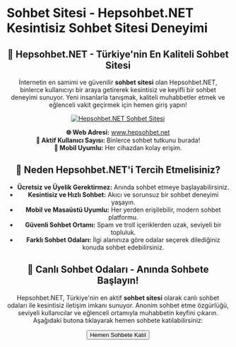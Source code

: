 <h1>Sohbet Sitesi - Hepsohbet.NET Kesintisiz Sohbet Sitesi Deneyimi</h1>

<center>
  <div class="content">
    <section id="sohbet-platformu">
      <h2>💬 Hepsohbet.NET - Türkiye'nin En Kaliteli Sohbet Sitesi</h2>
      <p>İnternetin en samimi ve güvenilir <strong>sohbet sitesi</strong> olan Hepsohbet.NET, binlerce kullanıcıyı bir araya getirerek kesintisiz ve keyifli bir sohbet deneyimi sunuyor. Yeni insanlarla tanışmak, kaliteli muhabbetler etmek ve eğlenceli vakit geçirmek için hemen giriş yapın!</p>
      <a href="https://hepsohbet.net" title="Hepsohbet Sohbet Sitesi" target="_blank">
        <img src="https://camo.githubusercontent.com/e2561c6e5b23c3cbcd2d8ee70d554008c66cbe049e183da6ccd0b86592cb978a/68747470733a2f2f692e6962622e636f2f354b374b7336772f7a7a7a7a332e676966" alt="Hepsohbet.NET Sohbet Sitesi">
      </a>
      <p>
        <strong>🌐 Web Adresi:</strong> <a href="https://hepsohbet.net" target="_blank">www.hepsohbet.net</a><br>
        <strong>👥 Aktif Kullanıcı Sayısı:</strong> Binlerce sohbet tutkunu burada!<br>
        <strong>📱 Mobil Uyumlu:</strong> Her cihazdan kolay erişim.
      </p>
    </section>
    <section id="neden-hepsohbet">
      <h2>🌟 Neden Hepsohbet.NET'i Tercih Etmelisiniz?</h2>
      <ul>
        <li><strong>Ücretsiz ve Üyelik Gerektirmez:</strong> Anında sohbet etmeye başlayabilirsiniz.</li>
        <li><strong>Kesintisiz ve Hızlı Sohbet:</strong> Akıcı ve sorunsuz bir sohbet deneyimi yaşayın.</li>
        <li><strong>Mobil ve Masaüstü Uyumlu:</strong> Her yerden erişilebilir, modern sohbet platformu.</li>
        <li><strong>Güvenli Sohbet Ortamı:</strong> Spam ve troll içeriklerden uzak, seviyeli bir topluluk.</li>
        <li><strong>Farklı Sohbet Odaları:</strong> İlgi alanınıza göre odalar seçerek dilediğiniz konuda sohbet edebilirsiniz.</li>
      </ul>
    </section>
    <section id="canli-sohbet">
      <h2>🔴 Canlı Sohbet Odaları - Anında Sohbete Başlayın!</h2>
      <p>Hepsohbet.NET, Türkiye'nin en aktif <strong>sohbet sitesi</strong> olarak canlı sohbet odaları ile kesintisiz iletişim imkanı sunuyor. Anonim sohbet etme özgürlüğü, seviyeli kullanıcılar ve eğlenceli ortamıyla muhabbetin keyfini çıkarın. Aşağıdaki butona tıklayarak hemen sohbete katılabilirsiniz:</p>
      <a href="https://hepsohbet.net" target="_blank">
        <button>Hemen Sohbete Katıl</button>
      </a>
    </section>
  </div>
</center>
